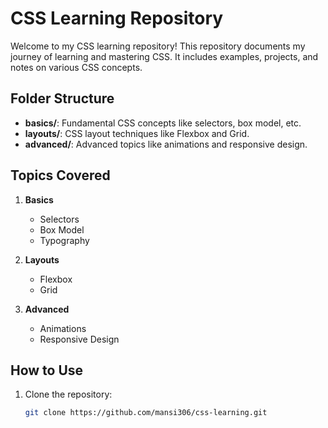 
# CSS Learning Repository

Welcome to my CSS learning repository! This repository documents my journey of learning and mastering CSS. It includes examples, projects, and notes on various CSS concepts.

## Folder Structure

- **basics/**: Fundamental CSS concepts like selectors, box model, etc.
- **layouts/**: CSS layout techniques like Flexbox and Grid.
- **advanced/**: Advanced topics like animations and responsive design.

## Topics Covered

1. **Basics**
   - Selectors
   - Box Model
   - Typography

2. **Layouts**
   - Flexbox
   - Grid

3. **Advanced**
   - Animations
   - Responsive Design

## How to Use

1. Clone the repository:
   ```bash
   git clone https://github.com/mansi306/css-learning.git
